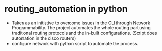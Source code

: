 # routing_automation in python
- Taken as an initiative to overcome issues in the CLI through Network Programmability. The project automates the whole routing part using traditional routing protocols and the in-built configurations. (Script does automation in the cisco routers)
- configure network with python script to automate the process. 




